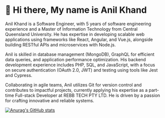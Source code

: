 # 👋 Hi there, My name is Anil Khand


Anil Khand is a Software Engineer, with 5 years of software engineering experience and a Master of Information Technology from Central Queensland University. He has expertise in developing scalable web applications using frameworks like React, Angular, and Vue.js, alongside building RESTful APIs and microservices with Node.js.

Anil is skilled in database management (MongoDB), GraphQL for efficient data queries, and application performance optimization. His backend development experience includes PHP, SQL, and JavaScript, with a focus on secure authentication (OAuth 2.0, JWT) and testing using tools like Jest and Cypress.

Collaborating in agile teams, Anil utilizes Git for version control and contributes to impactful projects, currently applying his expertise as a part-time Full-stack Developer at REBB TECH PTY LTD. He is driven by a passion for crafting innovative and reliable systems.

[![Anurag's GitHub stats](https://github-readme-stats.vercel.app/api?username=thakurianil)](https://github.com/anuraghazra/github-readme-stats)
